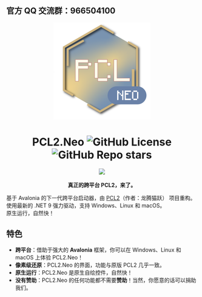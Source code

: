 ## 官方 QQ 交流群：966504100

<div align=center>

<img alt="Logo" src="/Assets/Icon.png" width="256" height="256">

# PCL2.Neo ![GitHub License](https://img.shields.io/github/license/PCL-Community/PCL2.Neo) ![GitHub Repo stars](https://img.shields.io/github/stars/PCL-Community/PCL2.Neo)

[![](https://hits.zkitefly.eu.org/?tag=https://github.com/PCL-Community/PCL2.Neo)](https://hits.zkitefly.eu.org/?tag=https://github.com/PCL-Community/PCL2.Neo&web=true)

**真正的跨平台 PCL2，来了。**

</div>

基于 Avalonia 的下一代跨平台启动器，由 [PCL2](https://github.com/Hex-Dragon/PCL2)（作者：龙腾猫跃） 项目重构。\
使用最新的 .NET 9 强力驱动，支持 Windows、Linux 和 macOS。\
原生运行，自然快！

## 特色
- **跨平台**：借助于强大的 **Avalonia** 框架，你可以在 Windows、Linux 和 macOS 上体验 PCL2.Neo！
- **像素级还原**：PCL2.Neo 的界面，功能与原版 PCL2 几乎一致。
- **原生运行**：PCL2.Neo 是原生自绘控件，自然快！
- **没有赞助**：PCL2.Neo 的任何功能都不需要**赞助**！当然，你愿意的话可以捐助我们。

